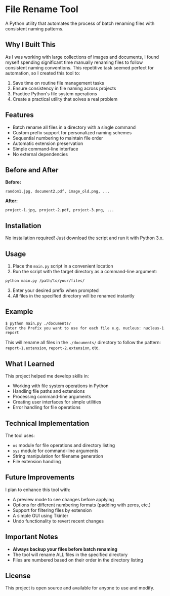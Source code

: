 # File Rename Tool

A Python utility that automates the process of batch renaming files with consistent naming patterns.

## Why I Built This

As I was working with large collections of images and documents, I found myself spending significant time manually renaming files to follow consistent naming conventions. This repetitive task seemed perfect for automation, so I created this tool to:

1. Save time on routine file management tasks
2. Ensure consistency in file naming across projects
3. Practice Python's file system operations
4. Create a practical utility that solves a real problem

## Features

- Batch rename all files in a directory with a single command
- Custom prefix support for personalized naming schemes
- Sequential numbering to maintain file order
- Automatic extension preservation
- Simple command-line interface
- No external dependencies

## Before and After

**Before:**
```
random1.jpg, document2.pdf, image_old.png, ...
```

**After:**
```
project-1.jpg, project-2.pdf, project-3.png, ...
```

## Installation

No installation required! Just download the script and run it with Python 3.x.

## Usage

1. Place the `main.py` script in a convenient location
2. Run the script with the target directory as a command-line argument:

```sh
python main.py /path/to/your/files/
```

3. Enter your desired prefix when prompted
4. All files in the specified directory will be renamed instantly

## Example

```sh
$ python main.py ./documents/
Enter the Prefix you want to use for each file e.g. nucleus: nucleus-1.jpg, nucleus-2.jpg,...
report
```

This will rename all files in the `./documents/` directory to follow the pattern: `report-1.extension`, `report-2.extension`, etc.

## What I Learned

This project helped me develop skills in:
- Working with file system operations in Python
- Handling file paths and extensions
- Processing command-line arguments
- Creating user interfaces for simple utilities
- Error handling for file operations

## Technical Implementation

The tool uses:
- `os` module for file operations and directory listing
- `sys` module for command-line arguments
- String manipulation for filename generation
- File extension handling

## Future Improvements

I plan to enhance this tool with:
- A preview mode to see changes before applying
- Options for different numbering formats (padding with zeros, etc.)
- Support for filtering files by extension
- A simple GUI using Tkinter
- Undo functionality to revert recent changes

## Important Notes

- **Always backup your files before batch renaming**
- The tool will rename ALL files in the specified directory
- Files are numbered based on their order in the directory listing

## License

This project is open source and available for anyone to use and modify.


